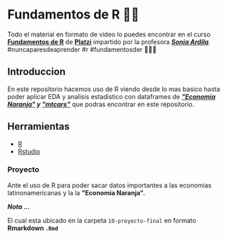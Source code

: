 # Fundamentos de R 👨‍🔬

Todo el material en formato de video lo puedes encontrar en el curso **[Fundamentos de R](https://platzi.com/clases/fundamentos-r/)** de **[Platzi](https://platzi.com)** impartido por la profesora **_[Sonia Ardila](https://github.com/sap0408)_**. #nuncaparesdeaprender #r #fundamentosder 💚💚💚

## Introduccion

En este repositorio hacemos uso de R viendo desde lo mas basico hasta poder aplicar EDA y analisis estadistico con dataframes de **_["Economia Naranja"](https://github.com/Davaria/Orange-Economy) y ["mtcars"](https://github.com/Davaria/mtcars)_** que podras encontrar en este repositorio.

## Herramientas

- [R](https://www.r-project.org/)
- [Rstudio](https://rstudio.com/products/rstudio/download/)

### Proyecto

Ante el uso de R para poder sacar datos importantes a las economias latinonamericanas y la la **"Economia Naranja".**

**_Nota ..._**

El cual esta ubicado en la carpeta `10-proyecto-final` en formato **Rmarkdown `.Rmd`**
